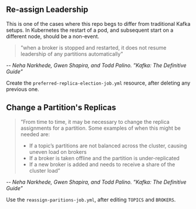 
## Re-assign Leadership

This is one of the cases where this repo begs to differ from traditional Kafka setups.
In Kubernetes the restart of a pod, and subsequent start on a different node, should be a non-event.

> ”when a broker is stopped and restarted, it does not resume leadership of any partitions automatically”

_-- Neha Narkhede, Gwen Shapira, and Todd Palino. ”Kafka: The Definitive Guide”_

Create the `preferred-replica-election-job.yml` resource, after deleting any previous one.

## Change a Partition's Replicas

> ”From time to time, it may be necessary to change the replica assignments for a partition. Some examples of when this might be needed are:
>  * If a topic’s partitions are not balanced across the cluster, causing uneven load on brokers
>  * If a broker is taken offline and the partition is under-replicated
>  * If a new broker is added and needs to receive a share of the cluster load”

_-- Neha Narkhede, Gwen Shapira, and Todd Palino. ”Kafka: The Definitive Guide”_

Use the `reassign-paritions-job.yml`, after editing `TOPICS` and `BROKERS`.
